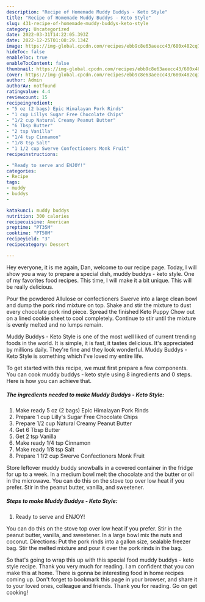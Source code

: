 ```yaml
---
description: "Recipe of Homemade Muddy Buddys - Keto Style"
title: "Recipe of Homemade Muddy Buddys - Keto Style"
slug: 431-recipe-of-homemade-muddy-buddys-keto-style
category: Uncategorized
date: 2022-03-31T14:22:05.393Z
date: 2022-12-25T01:08:29.134Z
image: https://img-global.cpcdn.com/recipes/ebb9c8e63aeecc43/680x482cq70/muddy-buddys-keto-style-recipe-main-photo.jpg
hideToc: false
enableToc: true
enableTocContent: false
thumbnail: https://img-global.cpcdn.com/recipes/ebb9c8e63aeecc43/680x482cq70/muddy-buddys-keto-style-recipe-main-photo.jpg
cover: https://img-global.cpcdn.com/recipes/ebb9c8e63aeecc43/680x482cq70/muddy-buddys-keto-style-recipe-main-photo.jpg
author: Admin
authorAv: notfound
ratingvalue: 4.4
reviewcount: 15
recipeingredient:
- "5 oz (2 bags) Epic Himalayan Pork Rinds"
- "1 cup Lillys Sugar Free Chocolate Chips"
- "1/2 cup Natural Creamy Peanut Butter"
- "6 Tbsp Butter"
- "2 tsp Vanilla"
- "1/4 tsp Cinnamon"
- "1/8 tsp Salt"
- "1 1/2 cup Swerve Confectioners Monk Fruit"
recipeinstructions:

- "Ready to serve and ENJOY!"
categories:
- Recipe
tags:
- muddy
- buddys
- 

katakunci: muddy buddys  
nutrition: 300 calories
recipecuisine: American
preptime: "PT35M"
cooktime: "PT50M"
recipeyield: "3"
recipecategory: Dessert

---
```



Hey everyone, it is me again, Dan, welcome to our recipe page. Today, I will show you a way to prepare a special dish, muddy buddys - keto style. One of my favorites food recipes. This time, I will make it a bit unique. This will be really delicious.

Pour the powdered Allulose or confectioners Swerve into a large clean bowl and dump the pork rind mixture on top. Shake and stir the mixture to dust every chocolate pork rind piece. Spread the finished Keto Puppy Chow out on a lined cookie sheet to cool completely. Continue to stir until the mixture is evenly melted and no lumps remain.

Muddy Buddys - Keto Style is one of the most well liked of current trending foods in the world. It is simple, it is fast, it tastes delicious. It's appreciated by millions daily. They're fine and they look wonderful. Muddy Buddys - Keto Style is something which I've loved my entire life.


To get started with this recipe, we must first prepare a few components. You can cook muddy buddys - keto style using 8 ingredients and 0 steps. Here is how you can achieve that.

<!--inarticleads1-->

##### The ingredients needed to make Muddy Buddys - Keto Style:

1. Make ready 5 oz (2 bags) Epic Himalayan Pork Rinds
1. Prepare 1 cup Lilly&#39;s Sugar Free Chocolate Chips
1. Prepare 1/2 cup Natural Creamy Peanut Butter
1. Get 6 Tbsp Butter
1. Get 2 tsp Vanilla
1. Make ready 1/4 tsp Cinnamon
1. Make ready 1/8 tsp Salt
1. Prepare 1 1/2 cup Swerve Confectioners Monk Fruit


Store leftover muddy buddy snowballs in a covered container in the fridge for up to a week. In a medium bowl melt the chocolate and the butter or oil in the microwave. You can do this on the stove top over low heat if you prefer. Stir in the peanut butter, vanilla, and sweetener. 

<!--inarticleads2-->

##### Steps to make Muddy Buddys - Keto Style:


1. Ready to serve and ENJOY!

You can do this on the stove top over low heat if you prefer. Stir in the peanut butter, vanilla, and sweetener. In a large bowl mix the nuts and coconut. Directions: Put the pork rinds into a gallon size, sealable freezer bag. Stir the melted mixture and pour it over the pork rinds in the bag. 

So that's going to wrap this up with this special food muddy buddys - keto style recipe. Thank you very much for reading. I am confident that you can make this at home. There is gonna be interesting food in home recipes coming up. Don't forget to bookmark this page in your browser, and share it to your loved ones, colleague and friends. Thank you for reading. Go on get cooking!
